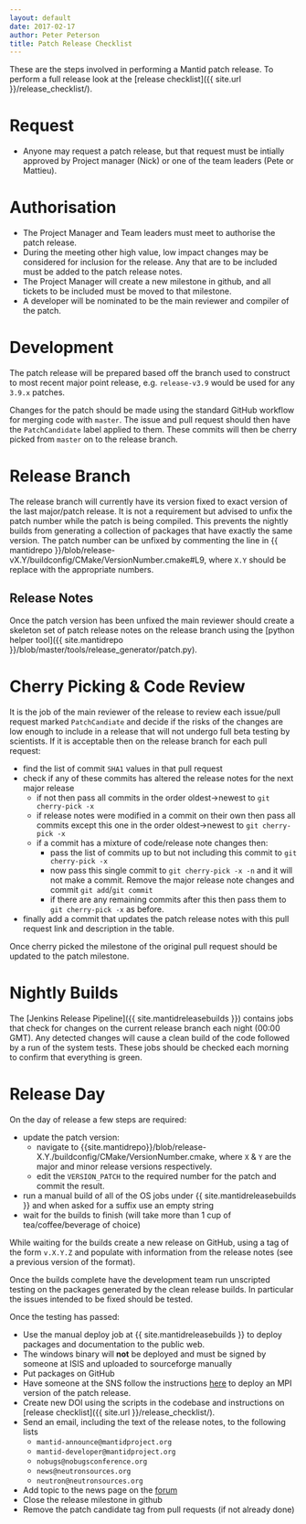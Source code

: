 ```yaml
---
layout: default
date: 2017-02-17
author: Peter Peterson
title: Patch Release Checklist
---
```


These are the steps involved in performing a Mantid patch release.  To perform a full release look at the [release checklist]({{ site.url }}/release_checklist/).

# Request

* Anyone may request a patch release, but that request must be intially approved by Project manager (Nick) or one of the team leaders (Pete or Mattieu).

# Authorisation

* The Project Manager and Team leaders must meet to authorise the patch release.
* During the meeting other high value, low impact changes may be considered for inclusion for the release.  Any that are to be included must be added to the patch release notes.
* The Project Manager will create a new milestone in github, and all tickets to be included must be moved to that milestone.
* A developer will be nominated to be the main reviewer and compiler of the patch.

# Development

The patch release will be prepared based off the branch used to construct to most recent major point release, e.g. `release-v3.9` would be used for any `3.9.x` patches.

Changes for the patch should be made using the standard GitHub workflow for merging code with `master`. The issue and pull request should then have the `PatchCandidate` label applied to them. These
commits will then be cherry picked from `master` on to the release branch.

# Release Branch

The release branch will currently have its version fixed to exact version of the last major/patch release. It is not a requirement but advised to unfix the patch number while the patch is being compiled. This prevents the
nightly builds from generating a collection of packages that have exactly the same version. The patch number can be unfixed by commenting the line in
{{ mantidrepo }}/blob/release-vX.Y/buildconfig/CMake/VersionNumber.cmake#L9, where `X.Y` should be replace with the appropriate numbers.

## Release Notes

Once the patch version has been unfixed the main reviewer should create a skeleton set of patch release notes on the release branch using
the [python helper tool]({{ site.mantidrepo }}/blob/master/tools/release_generator/patch.py).


# Cherry Picking & Code Review

It is the job of the main reviewer of the release to review each issue/pull request marked `PatchCandiate` and decide if the risks of the changes are low enough to include in a release that will not undergo full beta testing
by scientists. If it is acceptable then on the release branch for each pull request:

* find the list of commit `SHA1` values in that pull request
* check if any of these commits has altered the release notes for the next major release
  * if not then pass all commits in the order oldest->newest to `git cherry-pick -x`
  * if release notes were modified in a commit on their own then pass all commits except this one in the order oldest->newest to `git cherry-pick -x`
  * if a commit has a mixture of code/release note changes then:
    * pass the list of commits up to but not including this commit to `git cherry-pick -x`
    * now pass this single commit to `git cherry-pick -x -n` and it will not make a commit. Remove the major release note changes and commit `git add`/`git commit`
    * if there are any remaining commits after this then pass them to `git cherry-pick -x` as before.
* finally add a commit that updates the patch release notes with this pull request link and description in the table.

Once cherry picked the milestone of the original pull request should be updated to the patch milestone.

# Nightly Builds

The [Jenkins Release Pipeline]({{ site.mantidreleasebuilds }}) contains jobs that check for changes on the current release branch each night (00:00 GMT). Any detected changes will cause a clean build of the code followed by a run of the system tests. These jobs should be checked each morning to confirm that everything is green.

# Release Day

On the day of release a few steps are required:

* update the patch version:
  * navigate to {{site.mantidrepo}}/blob/release-X.Y./buildconfig/CMake/VersionNumber.cmake, where `X` & `Y` are the major and minor release versions respectively.
  * edit the `VERSION_PATCH` to the required number for the patch and commit the result.
* run a manual build of all of the OS jobs under {{ site.mantidreleasebuilds }} and when asked for a suffix use an empty string
* wait for the builds to finish (will take more than 1 cup of tea/coffee/beverage of choice)

While waiting for the builds create a new release on GitHub, using a tag of the form `v.X.Y.Z` and populate with information from the release notes (see a previous version of the format).

Once the builds complete have the development team run unscripted testing on the packages generated by the clean release builds. In particular the issues intended to be fixed should be tested.

Once the testing has passed:

* Use the manual deploy job at {{ site.mantidreleasebuilds }} to deploy packages and documentation to the public web.
* The windows binary will **not** be deployed and must be signed by someone at ISIS and uploaded to sourceforge manually
* Put packages on GitHub
* Have someone at the SNS follow the instructions [here](http://www.mantidproject.org/Fermi_cluster_at_ORNL) to deploy an MPI version of the patch release.
* Create new DOI using the scripts in the codebase and instructions on [release checklist]({{ site.url }}/release_checklist/).
* Send an email, including the text of the release notes, to the following lists
  * `mantid-announce@mantidproject.org`
  * `mantid-developer@mantidproject.org`
  * `nobugs@nobugsconference.org`
  * `news@neutronsources.org`
  * `neutron@neutronsources.org`
* Add topic to the news page on the [forum](http://forum.mantidproject.org/)
* Close the release milestone in github
* Remove the patch candidate tag from pull requests (if not already done)
